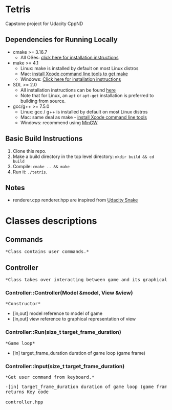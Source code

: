 # Tetris
Capstone project for Udacity CppND
## Dependencies for Running Locally
- cmake >= 3.16.7
  - All OSes: [click here for installation instructions](https://cmake.org/install/)
- make >= 4.1
  - Linux: make is installed by default on most Linux distros
  - Mac: [install Xcode command line tools to get make](https://developer.apple.com/xcode/features/)
  - Windows: [Click here for installation instructions](http://gnuwin32.sourceforge.net/packages/make.htm)
- SDL >= 2.0
  - All installation instructions can be found [here](https://wiki.libsdl.org/Installation)
  - Note that for Linux, an `apt` or `apt-get` installation is preferred to building from source.
- gcc/g++ >= 7.5.0
  - Linux: gcc / g++ is installed by default on most Linux distros
  - Mac: same deal as make - [install Xcode command line tools](https://developer.apple.com/xcode/features/)
  - Windows: recommend using [MinGW](http://www.mingw.org/)

## Basic Build Instructions

1. Clone this repo.
2. Make a build directory in the top level directory: `mkdir build && cd build`
3. Compile: `cmake .. && make`
4. Run it: `./tetris`.

## Notes
- renderer.cpp renderer.hpp are inspired from [Udacity Snake](https://github.com/udacity/CppND_Capstone_Snake_Game)

# Classes descriptions
## Commands
<pre>*Class contains user commands.*</pre>
## Controller 
<pre>*Class takes over interacting between game and its graphical representation.*</pre>
### Controller::Controller(Model &model, View &view)
<pre>*Constructor*</pre>
- [in,out] model reference to model of game
- [in,out] view reference to graphical representation of view

### Controller::Run(size_t target_frame_duration)
<pre>*Game loop*</pre>
- [in] target_frame_duration duration of game loop (game frame)

### Controller::Input(size_t target_frame_duration)
<pre>*Get user command from keyboard.*<pre>
-[in] target_frame_duration duration of game loop (game frame)
returns Key code

controller.hpp